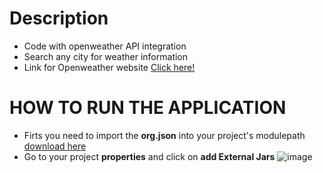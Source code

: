 # Description
- Code with openweather API integration
- Search any city for weather information
- Link for Openweather website <a href="https://openweathermap.org" target="_blank">Click here!</a>
# HOW TO RUN THE APPLICATION
- Firts you need to import the <b>org.json</b> into your project's modulepath <a href="http://www.java2s.com/Code/Jar/o/Downloadorgjsonjar.htm"> download here </a>
- Go to your project <b>properties</b> and click on <b>add External Jars</b>
![image](https://github.com/LeoBarbosa08/Openweather_API/assets/84389162/17718165-7639-43b2-8bcc-294513dc10ef)

